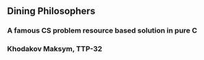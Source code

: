 ## Dining Philosophers
### A famous CS problem resource based solution in pure C
### Khodakov Maksym, TTP-32
